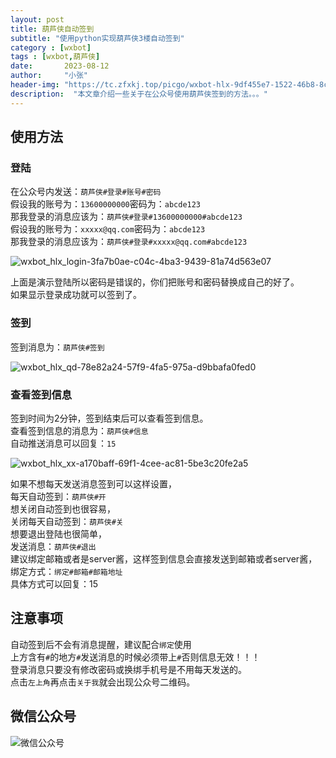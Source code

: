 ```yaml
---
layout: post
title: 葫芦侠自动签到
subtitle: "使用python实现葫芦侠3楼自动签到"
category : [wxbot]
tags : [wxbot,葫芦侠]
date:       2023-08-12
author:     "小张"
header-img: "https://tc.zfxkj.top/picgo/wxbot-hlx-9df455e7-1522-46b8-8cf6-4494114a3ba3.jpg"
description:  "本文章介绍一些关于在公众号使用葫芦侠签到的方法。。。"
---
```


## 使用方法

### 登陆
在公众号内发送：`葫芦侠#登录#账号#密码`  
假设我的账号为：`13600000000`密码为：`abcde123`  
那我登录的消息应该为：`葫芦侠#登录#13600000000#abcde123`  
假设我的账号为：`xxxxx@qq.com`密码为：`abcde123`  
那我登录的消息应该为：`葫芦侠#登录#xxxxx@qq.com#abcde123`

![wxbot_hlx_login-3fa7b0ae-c04c-4ba3-9439-81a74d563e07](https://tc.zfxkj.top/picgo/wxbot_hlx_login-3fa7b0ae-c04c-4ba3-9439-81a74d563e07.jpg)

上面是演示登陆所以密码是错误的，你们把账号和密码替换成自己的好了。  
如果显示登录成功就可以签到了。  

### 签到
签到消息为：`葫芦侠#签到`  

![wxbot_hlx_qd-78e82a24-57f9-4fa5-975a-d9bbafa0fed0](https://tc.zfxkj.top/picgo/wxbot_hlx_qd-78e82a24-57f9-4fa5-975a-d9bbafa0fed0.jpg)

### 查看签到信息
签到时间为2分钟，签到结束后可以查看签到信息。  
查看签到信息的消息为：`葫芦侠#信息`  
自动推送消息可以回复：`15`

![wxbot_hlx_xx-a170baff-69f1-4cee-ac81-5be3c20fe2a5](https://tc.zfxkj.top/picgo/wxbot_hlx_xx-a170baff-69f1-4cee-ac81-5be3c20fe2a5.jpg)

如果不想每天发送消息签到可以这样设置，  
每天自动签到：`葫芦侠#开`  
想关闭自动签到也很容易，  
关闭每天自动签到：`葫芦侠#关`  
想要退出登陆也很简单，  
发送消息：`葫芦侠#退出`  
建议绑定邮箱或者是server酱，这样签到信息会直接发送到邮箱或者server酱，  
绑定方式：`绑定#邮箱#邮箱地址`  
具体方式可以回复：15
  
## 注意事项
自动签到后不会有消息提醒，建议配合`绑定`使用  
上方含有`#`的地方`#`发送消息的时候必须带上`#`否则信息无效！！！  
登录消息只要没有修改密码或换绑手机号是不用每天发送的。  
点击`左上角`再点击`关于我`就会出现公众号二维码。

## 微信公众号
![微信公众号](https://tc.zfxkj.top/picgo/微信公众号.jpg)